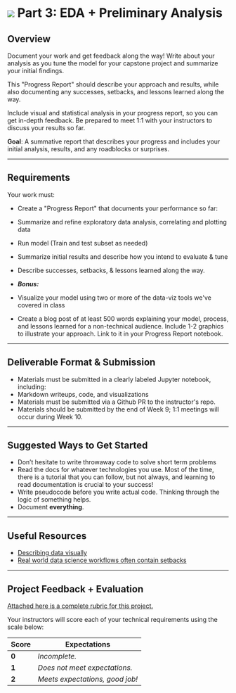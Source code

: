 # ![](https://ga-dash.s3.amazonaws.com/production/assets/logo-9f88ae6c9c3871690e33280fcf557f33.png) Part 3: EDA + Preliminary Analysis

## Overview

Document your work and get feedback along the way! Write about your analysis as you tune the model for your capstone project and summarize your initial findings.

This "Progress Report" should describe your approach and results, while also documenting any successes, setbacks, and lessons learned along the way.

Include visual and statistical analysis in your progress report, so you can get in-depth feedback. Be prepared to meet 1:1 with your instructors to discuss your results so far.

**Goal**: A summative report that describes your progress and includes your initial analysis, results, and any roadblocks or surprises.

---

## Requirements

Your work must:

- Create a "Progress Report" that documents your performance so far:
 - Summarize and refine exploratory data analysis, correlating and plotting data
 - Run model (Train and test subset as needed)
 - Summarize initial results and describe how you intend to evaluate & tune
 - Describe successes, setbacks, & lessons learned along the way.

- ***Bonus:***
 - Visualize your model using two or more of the data-viz tools we've covered in class 
 - Create a blog post of at least 500 words explaining your model, process, and lessons learned for a non-technical audience. Include 1-2 graphics to illustrate your approach. Link to it in your Progress Report notebook.

---

## Deliverable Format & Submission

- Materials must be submitted in a clearly labeled Jupyter notebook, including:
 - Markdown writeups, code, and visualizations
- Materials must be submitted via a Github PR to the instructor's repo.
- Materials should be submitted by the end of Week 9; 1:1 meetings will occur during Week 10.

---

## Suggested Ways to Get Started

- Don’t hesitate to write throwaway code to solve short term problems
- Read the docs for whatever technologies you use. Most of the time, there is a tutorial that you can follow, but not always, and learning to read documentation is crucial to your success!
- Write pseudocode before you write actual code. Thinking through the logic of something helps.  
- Document **everything**.

---

## Useful Resources

- [Describing data visually](http://www.statisticsviews.com/details/feature/6314441/Visualising-Statistics-The-importance-of-seeing-not-just-describing-data.html)
- [Real world data science workflows often contain setbacks](https://guerrilla-analytics.net/2015/02/20/data-science-workflows-a-reality-check/)

---

## Project Feedback + Evaluation

[Attached here is a complete rubric for this project.](./capstone-part-03-rubric.md)

Your instructors will score each of your technical requirements using the scale below:

Score  | Expectations
--- | ---
**0** | _Incomplete._
**1** | _Does not meet expectations._
**2** | _Meets expectations, good job!_

